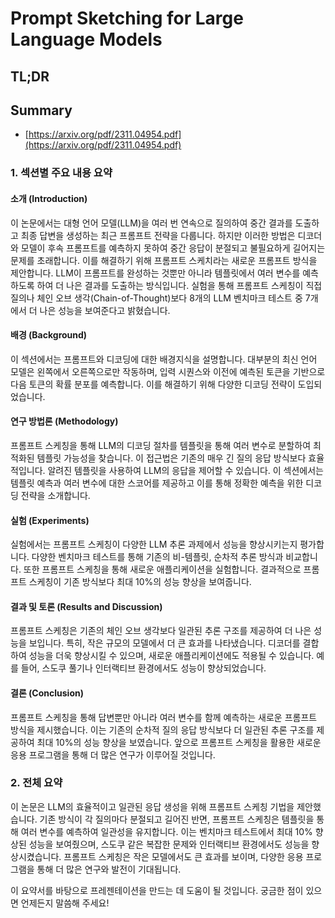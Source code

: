 # Prompt Sketching for Large Language Models
## TL;DR
## Summary
- [https://arxiv.org/pdf/2311.04954.pdf](https://arxiv.org/pdf/2311.04954.pdf)

### 1. 섹션별 주요 내용 요약

#### 소개 (Introduction)
이 논문에서는 대형 언어 모델(LLM)을 여러 번 연속으로 질의하여 중간 결과를 도출하고 최종 답변을 생성하는 최근 프롬프트 전략을 다룹니다. 하지만 이러한 방법은 디코더와 모델이 후속 프롬프트를 예측하지 못하여 중간 응답이 분절되고 불필요하게 길어지는 문제를 초래합니다. 이를 해결하기 위해 프롬프트 스케치라는 새로운 프롬프트 방식을 제안합니다. LLM이 프롬프트를 완성하는 것뿐만 아니라 템플릿에서 여러 변수를 예측하도록 하여 더 나은 결과를 도출하는 방식입니다. 실험을 통해 프롬프트 스케칭이 직접 질의나 체인 오브 생각(Chain-of-Thought)보다 8개의 LLM 벤치마크 테스트 중 7개에서 더 나은 성능을 보여준다고 밝혔습니다.

#### 배경 (Background)
이 섹션에서는 프롬프트와 디코딩에 대한 배경지식을 설명합니다. 대부분의 최신 언어 모델은 왼쪽에서 오른쪽으로만 작동하며, 입력 시퀀스와 이전에 예측된 토큰을 기반으로 다음 토큰의 확률 분포를 예측합니다. 이를 해결하기 위해 다양한 디코딩 전략이 도입되었습니다.

#### 연구 방법론 (Methodology)
프롬프트 스케칭을 통해 LLM의 디코딩 절차를 템플릿을 통해 여러 변수로 분할하여 최적화된 템플릿 가능성을 찾습니다. 이 접근법은 기존의 매우 긴 질의 응답 방식보다 효율적입니다. 알려진 템플릿을 사용하여 LLM의 응답을 제어할 수 있습니다. 이 섹션에서는 템플릿 예측과 여러 변수에 대한 스코어를 제공하고 이를 통해 정확한 예측을 위한 디코딩 전략을 소개합니다.

#### 실험 (Experiments)
실험에서는 프롬프트 스케칭이 다양한 LLM 추론 과제에서 성능을 향상시키는지 평가합니다. 다양한 벤치마크 테스트를 통해 기존의 비-템플릿, 순차적 추론 방식과 비교합니다. 또한 프롬프트 스케칭을 통해 새로운 애플리케이션을 실험합니다. 결과적으로 프롬프트 스케칭이 기존 방식보다 최대 10%의 성능 향상을 보여줍니다.

#### 결과 및 토론 (Results and Discussion)
프롬프트 스케칭은 기존의 체인 오브 생각보다 일관된 추론 구조를 제공하여 더 나은 성능을 보입니다. 특히, 작은 규모의 모델에서 더 큰 효과를 나타냈습니다. 디코더를 결합하여 성능을 더욱 향상시킬 수 있으며, 새로운 애플리케이션에도 적용될 수 있습니다. 예를 들어, 스도쿠 풀기나 인터랙티브 환경에서도 성능이 향상되었습니다.

#### 결론 (Conclusion)
프롬프트 스케칭을 통해 답변뿐만 아니라 여러 변수를 함께 예측하는 새로운 프롬프트 방식을 제시했습니다. 이는 기존의 순차적 질의 응답 방식보다 더 일관된 추론 구조를 제공하여 최대 10%의 성능 향상을 보였습니다. 앞으로 프롬프트 스케칭을 활용한 새로운 응용 프로그램을 통해 더 많은 연구가 이루어질 것입니다.

### 2. 전체 요약
이 논문은 LLM의 효율적이고 일관된 응답 생성을 위해 프롬프트 스케칭 기법을 제안했습니다. 기존 방식이 각 질의마다 분절되고 길어진 반면, 프롬프트 스케칭은 템플릿을 통해 여러 변수를 예측하여 일관성을 유지합니다. 이는 벤치마크 테스트에서 최대 10% 향상된 성능을 보여줬으며, 스도쿠 같은 복잡한 문제와 인터랙티브 환경에서도 성능을 향상시켰습니다. 프롬프트 스케칭은 작은 모델에서도 큰 효과를 보이며, 다양한 응용 프로그램을 통해 더 많은 연구와 발전이 기대됩니다.

이 요약서를 바탕으로 프레젠테이션을 만드는 데 도움이 될 것입니다. 궁금한 점이 있으면 언제든지 말씀해 주세요!
